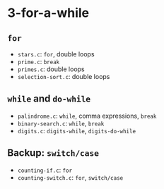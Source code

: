 # 3-for-a-while

## `for`
- `stars.c`: `for`, double loops
- `prime.c`: `break`
- `primes.c`: double loops
- `selection-sort.c`: double loops

## `while` and `do-while`
- `palindrome.c`: `while`, comma expressions, `break`
- `binary-search.c`: `while`, `break`
- `digits.c`: `digits-while`, `digits-do-while`

## Backup: `switch/case`
- `counting-if.c`: `for`
- `counting-switch.c`: `for`, `switch/case`